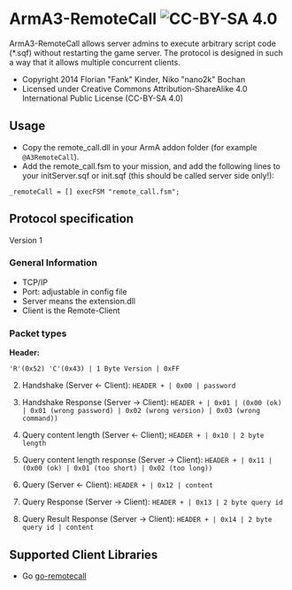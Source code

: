ArmA3-RemoteCall ![CC-BY-SA 4.0](http://i.creativecommons.org/l/by-sa/3.0/88x31.png)
================

ArmA3-RemoteCall allows server admins to execute arbitrary script code (*.sqf) without restarting the game server. The protocol is designed in such a way that it allows multiple concurrent clients.

- Copyright 2014 Florian "Fank" Kinder, Niko "nano2k" Bochan
- Licensed under Creative Commons Attribution-ShareAlike 4.0 International Public License (CC-BY-SA 4.0)

## Usage

- Copy the remote_call.dll in your ArmA addon folder (for example `@A3RemoteCall`).
- Add the remote_call.fsm to your mission, and add the following lines to your initServer.sqf or init.sqf (this should be called server side only!):
```sqf
_remoteCall = [] execFSM "remote_call.fsm";
```

## Protocol specification
Version 1

### General Information

- TCP/IP
- Port: adjustable in config file
- Server means the extension.dll
- Client is the Remote-Client


### Packet types


**Header:**

`'R'(0x52) 'C'(0x43) | 1 Byte Version | 0xFF`

2. Handshake (Server <- Client):
`HEADER + | 0x00 | password`

3. Handshake Response (Server -> Client):
`HEADER + | 0x01 | (0x00 (ok) | 0x01 (wrong password) | 0x02 (wrong version) | 0x03 (wrong command))`

4. Query content length (Server <- Client);
`HEADER + | 0x10 | 2 byte length`

5. Query content length response (Server -> Client):
`HEADER + | 0x11 | (0x00 (ok) | 0x01 (too short) | 0x02 (too long))`

6. Query (Server <- Client):
`HEADER + | 0x12 | content`

7. Query Response (Server -> Client):
`HEADER + | 0x13 | 2 byte query id`

8. Query Result Response (Server -> Client):
`HEADER + | 0x14 | 2 byte query id | content`

## Supported Client Libraries

- Go [go-remotecall](https://github.com/nano2k/go-remotecall)
